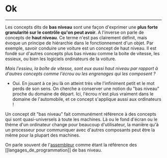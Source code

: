 # Ok
---
Les concepts dits de **bas niveau** sont une façon d'exprimer une **plus forte granularité sur le contrôle qu'on peut avoir**. A l'inverse on parle de concepts de **haut niveau**.
Ce terme n'est pas clairement définit, mais évoque un principe de hiérarchie dans le fonctionnement d'un objet.
Par exemple, savoir conduire une voiture est un concept de haut niveau. Il est fondé sur d'autres concepts plus bas niveau comme la boite de vitesse, les essieux, ou bien les logiciels ordinateurs de la voiture.

*Mais l'essieu, la boîte de vitesse, sont eux aussi haut niveau par rapport à d'autres concepts comme l'écrou ou les engrenages qui les composent ?*
- Oui. En jouant à ce jeu là on atteint très vite l'infiniment petit et le mot perds de son sens. On cherche a conserver une notion du "bas niveau" proche du domaine de départ. Ici, l'écrou n'est plus vraiment dans le domaine de l'automobile, et ce concept s'applique aussi aux ordinateurs !

Un concept dit "bas niveau" fait communément référence à des concepts qui sont quasi-universels à toute les machines.
Là ou le fond d'écran ou le thème d'un ordinateur change pour beaucoup d'utilisateur, la manière qu'à un processeur pour communiquer avec d'autres composants peut être la même pour la plupart des machines.

On parle souvent de l'[assembleur](https://en.wikipedia.org/wiki/Assembly_language) comme étant la référence des [[langages_de_programmation]] de bas niveau.